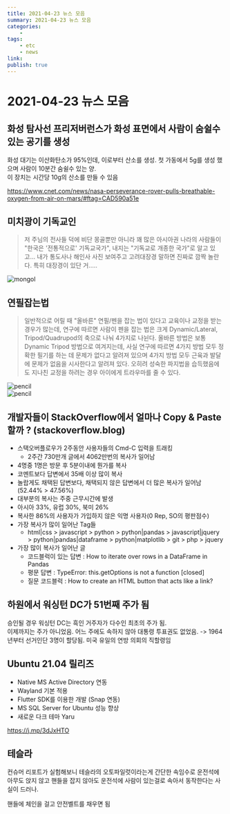 ```yaml
---
title: 2021-04-23 뉴스 모음
summary: 2021-04-23 뉴스 모음
categories:
    - 
tags:
    - etc
    - news
link: 
publish: true
---
```


# 2021-04-23 뉴스 모음

## 화성 탐사선 프리저버런스가 화성 표면에서 사람이 숨쉴수 있는 공기를 생성

화성 대기는 이산화탄소가 95%인데, 이로부터 산소를 생성. 첫 가동에서 5g를 생성 했으며 사람이 10분간 숨쉴수 있는 양.  
이 장치는 시간당 10g의 산소를 만들 수 있음

<https://www.cnet.com/news/nasa-perseverance-rover-pulls-breathable-oxygen-from-air-on-mars/#ftag=CAD590a51e>

## 미치광이 기독교인

> 저 주님의 전사들 덕에 비단 몽골뿐만 아니라 꽤 많은 아시아권 나라의 사람들이 "한국은 '전통적으로' 기독교국가", 내지는 "기독교로 개종한 국가"로 알고 있고... 내가 통도사나 해인사 사진 보여주고 고려대장경 말하면 진짜로 깜짝 놀란다. 특히 대장경이 있단 거.....

![mongol](https://pbs.twimg.com/media/EzlFXMNVUAE0d2Q?format=jpg&name=medium)

## 연필잡는법

> 일반적으로 어릴 때 "올바른" 연필/펜을 잡는 법이 있다고 교육이나 교정을 받는 경우가 많는데, 연구에 따르면 사람이 펜을 잡는 법은 크게 Dynamic/Lateral, Tripod/Quadrupod의 축으로 나눠 4가지로 나뉜다. 올바른 방법은 보통 Dynamic Tripod 방법으로 여겨지는데, 사실 연구에 따르면 4가지 방법 모두 정확한 필기를 하는 데 문제가 없다고 알려져 있으며 4가지 방법 모두 근육과 발달에 문제가 없음을 시사한다고 알려져 있다. 오히려 성숙한 파지법을 습득했음에도 지나친 교정을 하려는 경우 아이에게 트라우마를 줄 수 있다.

![pencil](https://pbs.twimg.com/media/EzliMLgVgAUV5NX?format=jpg&name=small)  
![pencil](https://pbs.twimg.com/media/Ezlvjw5VIAESCXv?format=jpg&name=small)

## 개발자들이 StackOverflow에서 얼마나 Copy & Paste 할까 ? (stackoverflow.blog)

- 스택오버플로우가 2주동안 사용자들의 Cmd-C 입력을 트래킹
  - 2주간 730만개 글에서 4062만번의 복사가 일어남
- 4명중 1명은 방문 후 5분이내에 뭔가를 복사
- 코멘트보다 답변에서 35배 이상 많이 복사
- 놀랍게도 채택된 답변보다, 채택되지 않은 답변에서 더 많은 복사가 일어남 (52.44% > 47.56%)
- 대부분의 복사는 주중 근무시간에 발생
- 아시아 33%, 유럽 30%, 북미 26%
- 복사한 86%의 사용자가 가입하지 않은 익명 사용자(0 Rep, SO의 평판점수)
- 가장 복사가 많이 일어난 Tag들
  - html|css > javascript > python > python|pandas > javascript|jquery > python|pandas|dataframe > python|matplotlib > git > php > jquery
- 가장 많이 복사가 일어난 글
  - 코드블럭이 있는 답변 : How to iterate over rows in a DataFrame in Pandas
  - 평문 답변 : TypeError: this.getOptions is not a function [closed]
  - 질문 코드블럭 : How to create an HTML button that acts like a link?

## 하원에서 워싱턴 DC가 51번째 주가 됨

승인될 경우 워싱턴 DC는 흑인 거주자가 다수인 최초의 주가 됨.  
이제까지는 주가 아니었음. 어느 주에도 속하지 않아 대통령 투표권도 없었음. -> 1964년부터 선거인단 3명이 할당됨. 미국 유일의 연방 의회의 직할령임

## Ubuntu 21.04 릴리즈

- Native MS Active Directory 연동
- Wayland 기본 적용
- Flutter SDK를 이용한 개발 (Snap 연동)
- MS SQL Server for Ubuntu 성능 향상
- 새로운 다크 테마 Yaru

<https://j.mp/3dJxHTO>

## 테슬라

컨슈머 리포트가 실험해보니 테슬라의 오토파일럿이라는게 간단한 속임수로 운전석에 아무도 앉지 않고 핸들을 잡지 않아도 운전석에 사람이 있는걸로 속아서 동작한다는 사실이 드러나.

핸들에 체인을 걸고 안전벨트를 채우면 됨
